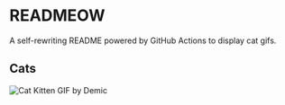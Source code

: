 # READMEOW

A self-rewriting README powered by GitHub Actions to display cat gifs.

## Cats

![Cat Kitten GIF by Demic](https://media2.giphy.com/media/3oriO0OEd9QIDdllqo/200.gif?cid=9acd02da5zs3crvudp6jyqgyfam2nddf73dkxwnaw51lrukn&ep=v1_gifs_search&rid=200.gif&ct=g)
